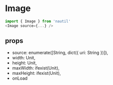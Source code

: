 # Image

```js
import { Image } from 'nautil'
<Image source={...} />
```

## props

- source: enumerate([String, dict({ uri: String })]),
- width: Unit,
- height: Unit,
- maxWidth: ifexist(Unit),
- maxHeight: ifexist(Unit),
- onLoad
